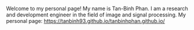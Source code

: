 Welcome to my personal page!
My name is Tan-Binh Phan. I am a research and development engineer in the field of image and signal processing.
My personal page:
https://tanbinh93.github.io/tanbinhphan.github.io/
